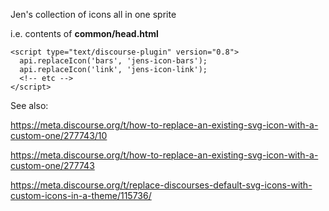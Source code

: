 Jen's collection of icons all in one sprite 

i.e. contents of **common/head.html**
```
<script type="text/discourse-plugin" version="0.8">
  api.replaceIcon('bars', 'jens-icon-bars');
  api.replaceIcon('link', 'jens-icon-link');
  <!-- etc -->
</script>
```

See also:

https://meta.discourse.org/t/how-to-replace-an-existing-svg-icon-with-a-custom-one/277743/10

https://meta.discourse.org/t/how-to-replace-an-existing-svg-icon-with-a-custom-one/277743

https://meta.discourse.org/t/replace-discourses-default-svg-icons-with-custom-icons-in-a-theme/115736/
